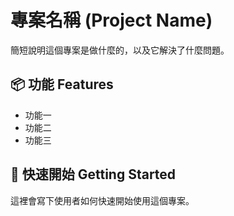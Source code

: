 # 專案名稱 (Project Name)

簡短說明這個專案是做什麼的，以及它解決了什麼問題。

## 📦 功能 Features

- 功能一
- 功能二
- 功能三

## 🚀 快速開始 Getting Started

這裡會寫下使用者如何快速開始使用這個專案。
